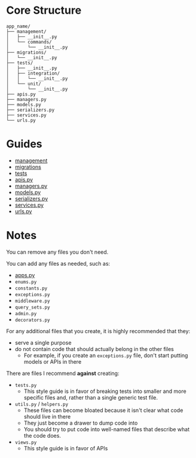# Core Structure

<!-- app_name
  management
    __init__.py
    commands
      __init__.py
  migrations
    __init__.py
  tests
    __init__.py
    integration
      __init__.py
    unit
      __init__.py
  apis.py
  managers.py
  models.py
  serializers.py
  services.py
  urls.py -->

<!-- generated with https://tree.nathanfriend.io/ -->
```
app_name/
├── management/
│   ├── __init__.py
│   └── commands/
│       └── __init__.py
├── migrations/
│   └── __init__.py
├── tests/
│   ├── __init__.py
│   ├── integration/
│   │   └── __init__.py
│   └── unit/
│       └── __init__.py
├── apis.py
├── managers.py
├── models.py
├── serializers.py
├── services.py
└── urls.py
```

# Guides
- [management](management.md)
- [migrations](migrations.md)
- [tests](tests.md)
- [apis.py](apis.md)
- [managers.py](managers.md)
- [models.py](models.md)
- [serializers.py](serializers.md)
- [services.py](services.md)
- [urls.py](urls.md)

# Notes

You can remove any files you don't need.

You can add any files as needed, such as:
- [apps.py](apps.md)
- `enums.py`
- `constants.py`
- `exceptions.py`
- `middleware.py`
- `query_sets.py`
- `admin.py`
- `decorators.py`

For any additional files that you create, it is highly recommended that they:

- serve a single purpose
- do not contain code that should actually belong in the other files
  - For example, if you create an `exceptions.py` file, don't start putting models or APIs in there

There are files I recommend **against** creating:

- `tests.py`
  - This style guide is in favor of breaking tests into smaller and more specific files and, rather than a single generic test file.
- `utils.py` / `helpers.py`
  - These files can become bloated because it isn't clear what code should live in there
  - They just become a drawer to dump code into
  - You should try to put code into well-named files that describe what the code does.
- `views.py`
  - This style guide is in favor of APIs
